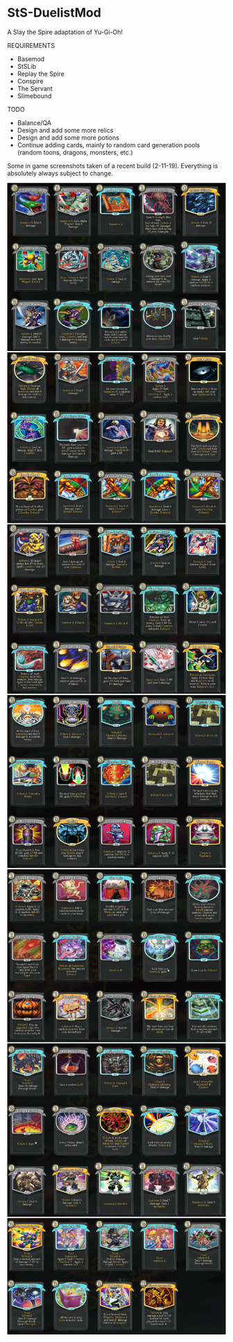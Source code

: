 # StS-DuelistMod
A Slay the Spire adaptation of Yu-Gi-Oh!

REQUIREMENTS
- Basemod
- StSLib
- Replay the Spire
- Conspire
- The Servant
- Slimebound

TODO
- Balance/QA
- Design and add some more relics
- Design and add some more potions
- Continue adding cards, mainly to random card generation pools (random toons, dragons, monsters, etc.)

Some in game screenshots taken of a recent build (2-11-19). Everything is absolutely always subject to change.

![CardsA](Screenshots/CardsA.PNG)
![CardsB](Screenshots/CardsB.PNG)
![CardsC](Screenshots/CardsC.PNG)
![CardsD](Screenshots/CardsD.PNG)
![CardsE](Screenshots/CardsE.PNG)
![CardsF](Screenshots/CardsF.PNG)
![CardsG](Screenshots/CardsG.PNG)
